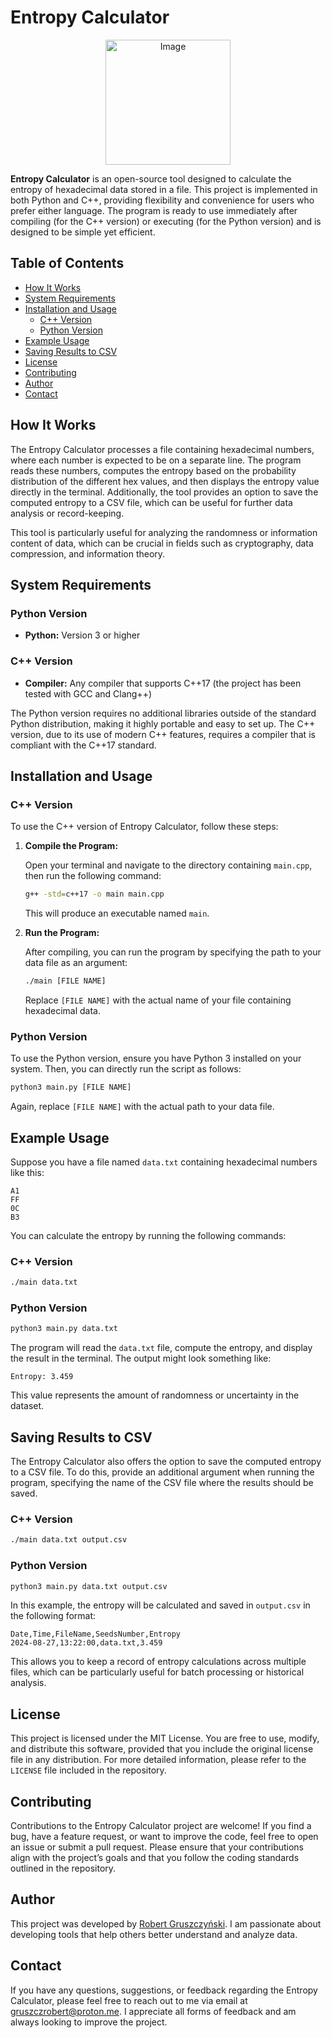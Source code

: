 # Entropy Calculator

<p align="center">
  <img src="https://github.com/user-attachments/assets/c3feb796-f6c6-4b30-befd-95c9b8f09255" alt="Image" height="200">
</p>


**Entropy Calculator** is an open-source tool designed to calculate the entropy of hexadecimal data stored in a file. This project is implemented in both Python and C++, providing flexibility and convenience for users who prefer either language. The program is ready to use immediately after compiling (for the C++ version) or executing (for the Python version) and is designed to be simple yet efficient.

## Table of Contents

- [How It Works](#how-it-works)
- [System Requirements](#system-requirements)
- [Installation and Usage](#installation-and-usage)
  - [C++ Version](#c-version)
  - [Python Version](#python-version)
- [Example Usage](#example-usage)
- [Saving Results to CSV](#saving-results-to-csv)
- [License](#license)
- [Contributing](#contributing)
- [Author](#author)
- [Contact](#contact)

## How It Works

The Entropy Calculator processes a file containing hexadecimal numbers, where each number is expected to be on a separate line. The program reads these numbers, computes the entropy based on the probability distribution of the different hex values, and then displays the entropy value directly in the terminal. Additionally, the tool provides an option to save the computed entropy to a CSV file, which can be useful for further data analysis or record-keeping.

This tool is particularly useful for analyzing the randomness or information content of data, which can be crucial in fields such as cryptography, data compression, and information theory.

## System Requirements

### Python Version

- **Python:** Version 3 or higher

### C++ Version

- **Compiler:** Any compiler that supports C++17 (the project has been tested with GCC and Clang++)

The Python version requires no additional libraries outside of the standard Python distribution, making it highly portable and easy to set up. The C++ version, due to its use of modern C++ features, requires a compiler that is compliant with the C++17 standard.

## Installation and Usage

### C++ Version

To use the C++ version of Entropy Calculator, follow these steps:

1. **Compile the Program:**

   Open your terminal and navigate to the directory containing `main.cpp`, then run the following command:

   ```bash
   g++ -std=c++17 -o main main.cpp
   ```

   This will produce an executable named `main`.

2. **Run the Program:**

   After compiling, you can run the program by specifying the path to your data file as an argument:

   ```bash
   ./main [FILE NAME]
   ```

   Replace `[FILE NAME]` with the actual name of your file containing hexadecimal data.

### Python Version

To use the Python version, ensure you have Python 3 installed on your system. Then, you can directly run the script as follows:

```bash
python3 main.py [FILE NAME]
```

Again, replace `[FILE NAME]` with the actual path to your data file.

## Example Usage

Suppose you have a file named `data.txt` containing hexadecimal numbers like this:

```
A1
FF
0C
B3
```

You can calculate the entropy by running the following commands:

### C++ Version

```bash
./main data.txt
```

### Python Version

```bash
python3 main.py data.txt
```

The program will read the `data.txt` file, compute the entropy, and display the result in the terminal. The output might look something like:

```
Entropy: 3.459
```

This value represents the amount of randomness or uncertainty in the dataset.

## Saving Results to CSV

The Entropy Calculator also offers the option to save the computed entropy to a CSV file. To do this, provide an additional argument when running the program, specifying the name of the CSV file where the results should be saved.

### C++ Version

```bash
./main data.txt output.csv
```

### Python Version

```bash
python3 main.py data.txt output.csv
```

In this example, the entropy will be calculated and saved in `output.csv` in the following format:

```csv
Date,Time,FileName,SeedsNumber,Entropy
2024-08-27,13:22:00,data.txt,3.459
```

This allows you to keep a record of entropy calculations across multiple files, which can be particularly useful for batch processing or historical analysis.

## License

This project is licensed under the MIT License. You are free to use, modify, and distribute this software, provided that you include the original license file in any distribution. For more detailed information, please refer to the `LICENSE` file included in the repository.

## Contributing

Contributions to the Entropy Calculator project are welcome! If you find a bug, have a feature request, or want to improve the code, feel free to open an issue or submit a pull request. Please ensure that your contributions align with the project’s goals and that you follow the coding standards outlined in the repository.

## Author

This project was developed by [Robert Gruszczyński](https://github.com/gruszczrob). I am passionate about developing tools that help others better understand and analyze data.

## Contact

If you have any questions, suggestions, or feedback regarding the Entropy Calculator, please feel free to reach out to me via email at [gruszczrobert@proton.me](mailto:gruszczrobert@proton.me). I appreciate all forms of feedback and am always looking to improve the project.

